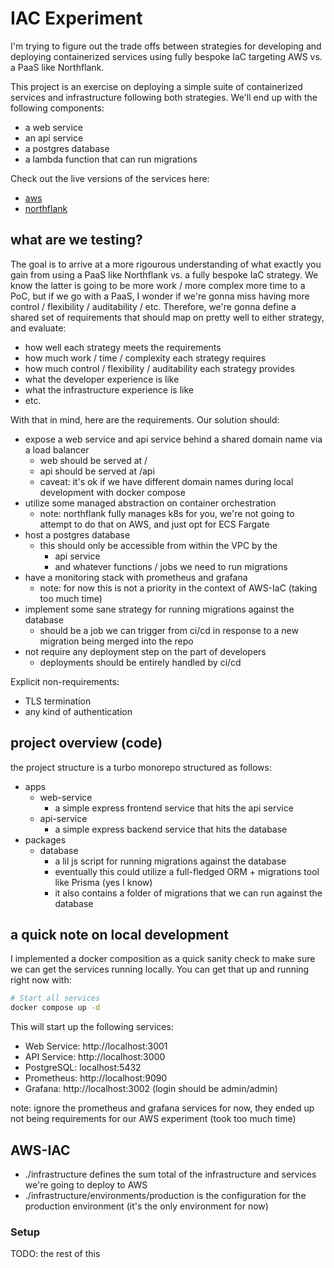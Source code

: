 # IAC Experiment

I'm trying to figure out the trade offs between strategies for developing and deploying
containerized services using fully bespoke IaC targeting AWS vs. a PaaS like Northflank.

This project is an exercise on deploying a simple suite of containerized services and infrastructure following both strategies. We'll end up with the following components:

- a web service
- an api service
- a postgres database
- a lambda function that can run migrations

Check out the live versions of the services here:

- [aws](http://production-alb-2085663325.us-east-1.elb.amazonaws.com/)
- [northflank](https://p01--webservice--hzgwn22qv6ml.code.run/)

## what are we testing?

The goal is to arrive at a more rigourous understanding of what exactly you gain from using a PaaS like Northflank vs. a fully bespoke IaC strategy. We know the latter is going to be more work / more complex more time to a PoC, but if we go with a PaaS, I wonder if we're gonna miss having more control / flexibility / auditability / etc. Therefore, we're gonna define a shared set of requirements that should map on pretty well to either strategy, and evaluate:

- how well each strategy meets the requirements
- how much work / time / complexity each strategy requires
- how much control / flexibility / auditability each strategy provides
- what the developer experience is like
- what the infrastructure experience is like
- etc.

With that in mind, here are the requirements. Our solution should:

- expose a web service and api service behind a shared domain name via a load balancer
  - web should be served at /
  - api should be served at /api
  - caveat: it's ok if we have different domain names during local development with docker compose
- utilize some managed abstraction on container orchestration
  - note: northflank fully manages k8s for you, we're not going to attempt to do that
    on AWS, and just opt for ECS Fargate
- host a postgres database
  - this should only be accessible from within the VPC by the
    - api service
    - and whatever functions / jobs we need to run migrations
- have a monitoring stack with prometheus and grafana
  - note: for now this is not a priority in the context of AWS-IaC (taking too much time)
- implement some sane strategy for running migrations against the database
  - should be a job we can trigger from ci/cd in response to a new migration being merged into the repo
- not require any deployment step on the part of developers
  - deployments should be entirely handled by ci/cd

Explicit non-requirements:

- TLS termination
- any kind of authentication

## project overview (code)

the project structure is a turbo monorepo structured as follows:

- apps
  - web-service
    - a simple express frontend service that hits the api service
  - api-service
    - a simple express backend service that hits the database
- packages
  - database
    - a lil js script for running migrations against the database
    - eventually this could utilize a full-fledged ORM + migrations tool like Prisma (yes I know)
    - it also contains a folder of migrations that we can run against the database

## a quick note on local development

I implemented a docker composition as a quick sanity check to make sure we can get the services running locally.
You can get that up and running right now with:

```bash
# Start all services
docker compose up -d
```

This will start up the following services:

- Web Service: http://localhost:3001
- API Service: http://localhost:3000
- PostgreSQL: localhost:5432
- Prometheus: http://localhost:9090
- Grafana: http://localhost:3002 (login should be admin/admin)

note: ignore the prometheus and grafana services for now, they ended up not being requirements for our AWS experiment (took too much time)

## AWS-IAC

- ./infrastructure defines the sum total of the infrastructure and services we're going to deploy to AWS
- ./infrastructure/environments/production is the configuration for the production environment (it's the only environment for now)

### Setup

TODO: the rest of this

